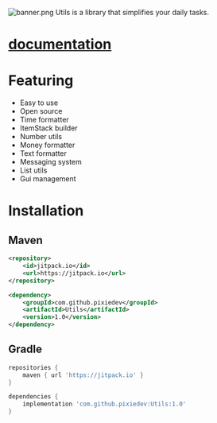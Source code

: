 ![banner.png](banner.png)
Utils is a library that simplifies your daily tasks.
# [documentation](https://pixiedev.gitbook.io/utils)

# Featuring
- Easy to use
- Open source
- Time formatter
- ItemStack builder
- Number utils
- Money formatter
- Text formatter
- Messaging system
- List utils
- Gui management
# Installation

## Maven
```xml
<repository>
    <id>jitpack.io</id>
    <url>https://jitpack.io</url>
</repository>

<dependency>
    <groupId>com.github.pixiedev</groupId>
    <artifactId>Utils</artifactId>
    <version>1.0</version>
</dependency>
```

## Gradle
```gradle
repositories {
    maven { url 'https://jitpack.io' }
}

dependencies {
    implementation 'com.github.pixiedev:Utils:1.0'
}
```

